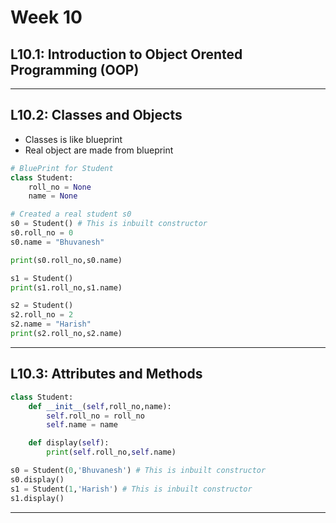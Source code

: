 # Week 10

## L10.1: Introduction to Object Orented Programming (OOP)





***

## L10.2: Classes and Objects

* Classes is like blueprint
* Real object are made from blueprint

```python
# BluePrint for Student
class Student:
    roll_no = None
    name = None

# Created a real student s0
s0 = Student() # This is inbuilt constructor
s0.roll_no = 0
s0.name = "Bhuvanesh"

print(s0.roll_no,s0.name)

s1 = Student()
print(s1.roll_no,s1.name)

s2 = Student()
s2.roll_no = 2
s2.name = "Harish"
print(s2.roll_no,s2.name)


```

***

## L10.3: Attributes and Methods

```python
class Student:
    def __init__(self,roll_no,name):
        self.roll_no = roll_no
        self.name = name

    def display(self):
        print(self.roll_no,self.name)

s0 = Student(0,'Bhuvanesh') # This is inbuilt constructor
s0.display()
s1 = Student(1,'Harish') # This is inbuilt constructor
s1.display()
```
***
